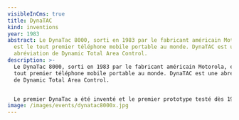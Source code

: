 ```yaml
---
visibleInCms: true
title: DynaTAC
kind: inventions
year: 1983
abstract: Le DynaTac 8000, sorti en 1983 par le fabricant américain Motorola,
  est le tout premier téléphone mobile portable au monde. DynaTAC est une
  abréviation de Dynamic Total Area Control.
description: >-
  Le DynaTac 8000, sorti en 1983 par le fabricant américain Motorola, est le
  tout premier téléphone mobile portable au monde. DynaTAC est une abréviation
  de Dynamic Total Area Control.


  Le premier DynaTac a été inventé et le premier prototype testé dès 1973 par le docteur Martin Cooper de Motorola. C'est lui qui a passé le premier appel à New York avec ce téléphone révolutionnaire. Le DynaTAC 8000 a été commercialisé à large échelle à partir de 1983 sur le réseau d'AT&T aux États-Unis.
image: /images/events/dynatac8000x.jpg
---
```

